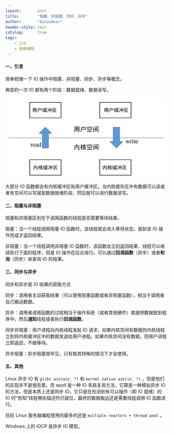 ```yaml
---
layout:       post
title:        "阻塞、非阻塞、同步、异步"
author:       "KalosAner"
header-style: text
catalog:      true
tags:
    - I/O
    - 网络编程
---
```


#### 一、引言

简单梳理一下 IO 操作中阻塞、非阻塞、同步、异步等概念。

典型的一次 IO 都有两个阶段：数据就绪、数据读写。

![Snipaste_2025-04-02_18-39-04](\img\in-post\Snipaste_2025-04-02_18-39-04.png)

大部分 IO 函数都会有内核缓冲区和用户缓冲区。当内核缓存区中有数据可以读或者有空间可以写就是数据就绪阶段，然后就可以进行数据读写。

#### 二、阻塞与非阻塞

阻塞和非阻塞区别在于调用函数的线程是否需要等待结果。

阻塞：当一个线程调用阻塞 IO 函数时，该线程就会进入等待状态，直到该 IO 操作完成才返回结果。

非阻塞：当一个线程调用非阻塞 IO 函数时，该函数会立刻返回结果，线程可以继续执行下面的程序，但是 IO 操作在后台进行。可以通过**回调函数**（异步）或者**轮询**（同步）来查询 IO 的结果。

#### 三、同步与异步

同步和异步是 IO 结果的获取方式

同步：调用者主动获取结果（可以使用阻塞函数或者非阻塞函数），相当于调用者自己搬运数据。

异步：调用者调用函数的过程相当于操作系统（或者其他硬件）直接把数据放到程序中，然后**通知**线程或者执行**回调函数**。

同步非阻塞：用户进程向内核线程发起 IO 请求，如果内核空间有数据则内核线程立刻将内核缓冲区中的数据发送给用户进程。如果内核空间没有数据，则用户进程立即返回，不做等待。

异步阻塞：异步阻塞很罕见，只有极其特殊的情况下才会使用。

#### 五、其他

Linux 异步 IO 有 `glibc aio(aio_ *)` 和 `kernel native aio(io_ *)` ，但是他们的实现并不是很完善。而 epoll 是一种 IO 多路复用方法，它算是一种模拟异步 IO 的方法，但是本质上还是同步 IO，它只是在检测到有可以操作（即 IO 就绪）的 IO 时“告知”线程哪些描述符已就位，最终的数据搬运还是需要线程调用 IO 函数进行。

目前 Linux 服务器编程使用的最多的还是 `multiple reactors + thread pool` 。

Windows 上的 IOCP 是异步 IO 模型。